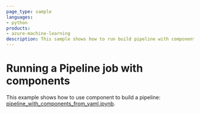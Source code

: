 ```yaml
---
page_type: sample
languages:
- python
products:
- azure-machine-learning
description: This sample shows how to run build pipeline with component.
---
```


# Running a Pipeline job with components
This example shows how to use component to build a pipeline: [pipeline_with_components_from_yaml.ipynb](pipeline_with_components_from_yaml.ipynb).